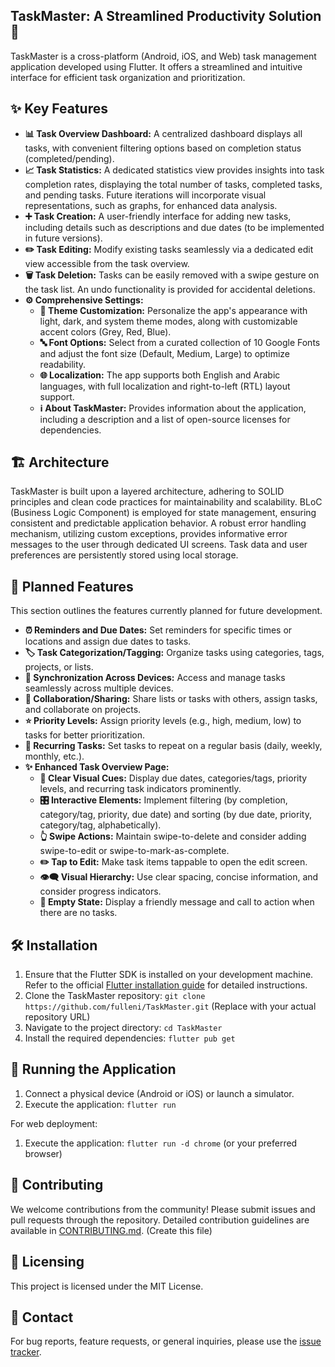## TaskMaster: A Streamlined Productivity Solution 🎯

TaskMaster is a cross-platform (Android, iOS, and Web) task management application developed using Flutter.  It offers a streamlined and intuitive interface for efficient task organization and prioritization.

## ✨ Key Features

*   **📊 Task Overview Dashboard:** A centralized dashboard displays all tasks, with convenient filtering options based on completion status (completed/pending).
*   **📈 Task Statistics:** A dedicated statistics view provides insights into task completion rates, displaying the total number of tasks, completed tasks, and pending tasks. Future iterations will incorporate visual representations, such as graphs, for enhanced data analysis.
*   **➕ Task Creation:** A user-friendly interface for adding new tasks, including details such as descriptions and due dates (to be implemented in future versions).
*   **✏️ Task Editing:** Modify existing tasks seamlessly via a dedicated edit view accessible from the task overview.
*   **🗑️ Task Deletion:** Tasks can be easily removed with a swipe gesture on the task list. An undo functionality is provided for accidental deletions.
*   **⚙️ Comprehensive Settings:**
    *   **🎨 Theme Customization:** Personalize the app's appearance with light, dark, and system theme modes, along with customizable accent colors (Grey, Red, Blue).
    *   **🔤 Font Options:** Select from a curated collection of 10 Google Fonts and adjust the font size (Default, Medium, Large) to optimize readability.
    *   **🌐 Localization:** The app supports both English and Arabic languages, with full localization and right-to-left (RTL) layout support.
    *   **ℹ️ About TaskMaster:** Provides information about the application, including a description and a list of open-source licenses for dependencies.

## 🏗️ Architecture

TaskMaster is built upon a layered architecture, adhering to SOLID principles and clean code practices for maintainability and scalability. BLoC (Business Logic Component) is employed for state management, ensuring consistent and predictable application behavior. A robust error handling mechanism, utilizing custom exceptions, provides informative error messages to the user through dedicated UI screens. Task data and user preferences are persistently stored using local storage.

## 🚀 Planned Features

This section outlines the features currently planned for future development.

*   **⏰ Reminders and Due Dates:** Set reminders for specific times or locations and assign due dates to tasks.
*   **🏷️ Task Categorization/Tagging:** Organize tasks using categories, tags, projects, or lists.
*   **🔄 Synchronization Across Devices:** Access and manage tasks seamlessly across multiple devices.
*   **🤝 Collaboration/Sharing:** Share lists or tasks with others, assign tasks, and collaborate on projects.
*   **⭐ Priority Levels:** Assign priority levels (e.g., high, medium, low) to tasks for better prioritization.
*   **🔁 Recurring Tasks:** Set tasks to repeat on a regular basis (daily, weekly, monthly, etc.).
*   **✨ Enhanced Task Overview Page:**
    *   **📅 Clear Visual Cues:** Display due dates, categories/tags, priority levels, and recurring task indicators prominently.
    *   **🎛️ Interactive Elements:** Implement filtering (by completion, category/tag, priority, due date) and sorting (by due date, priority, category/tag, alphabetically).
    *   **👆 Swipe Actions:** Maintain swipe-to-delete and consider adding swipe-to-edit or swipe-to-mark-as-complete.
    *   **✏️ Tap to Edit:** Make task items tappable to open the edit screen.
    *   **👁️‍🗨️ Visual Hierarchy:** Use clear spacing, concise information, and consider progress indicators.
    *   **📜 Empty State:** Display a friendly message and call to action when there are no tasks.

## 🛠️ Installation

1.  Ensure that the Flutter SDK is installed on your development machine. Refer to the official [Flutter installation guide](https://flutter.dev/docs/get-started/install) for detailed instructions.
2.  Clone the TaskMaster repository: `git clone https://github.com/fulleni/TaskMaster.git` (Replace with your actual repository URL)
3.  Navigate to the project directory: `cd TaskMaster`
4.  Install the required dependencies: `flutter pub get`

## 🏃 Running the Application

1.  Connect a physical device (Android or iOS) or launch a simulator.
2.  Execute the application: `flutter run`

For web deployment:

1.  Execute the application: `flutter run -d chrome` (or your preferred browser)

## 🙌 Contributing

We welcome contributions from the community! Please submit issues and pull requests through the repository. Detailed contribution guidelines are available in [CONTRIBUTING.md](CONTRIBUTING.md). (Create this file)

## 📜 Licensing

This project is licensed under the MIT License.

## 💬 Contact

For bug reports, feature requests, or general inquiries, please use the [issue tracker](https://github.com/fulleni/TaskMaster/issues).
